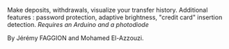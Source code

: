 Make deposits, withdrawals, visualize your transfer history.
Additional features : password protection, adaptive brightness, "credit card" insertion detection.
*Requires an Arduino and a photodiode*

By Jérémy FAGGION and Mohamed El-Azzouzi.
